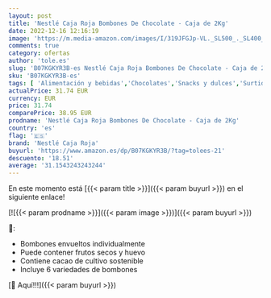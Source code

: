 ```yaml
---
layout: post
title: 'Nestlé Caja Roja Bombones De Chocolate - Caja de 2Kg'
date: 2022-12-16 12:16:19
image: 'https://m.media-amazon.com/images/I/319JFGJp-VL._SL500_._SL400_.jpg'
comments: true
category: ofertas
author: 'tole.es'
slug: 'B07KGKYR3B-es Nestlé Caja Roja Bombones De Chocolate - Caja de 2Kg'
sku: 'B07KGKYR3B-es'
tags: [ 'Alimentación y bebidas','Chocolates','Snacks y dulces','Surtidos de chocolates','bombones','nestlé caja roja','🇪🇸', ]
actualPrice: 31.74 EUR
currency: EUR
price: 31.74
comparePrice: 38.95 EUR
prodname: 'Nestlé Caja Roja Bombones De Chocolate - Caja de 2Kg'
country: 'es'
flag: '🇪🇸'
brand: 'Nestlé Caja Roja'
buyurl: 'https://www.amazon.es/dp/B07KGKYR3B/?tag=tolees-21'
descuento: '18.51'
average: '31.1543243243244'
---
```


En este momento está [{{< param title >}}]({{< param buyurl >}}) en el siguiente enlace!

[![{{< param prodname >}}]({{< param image >}})]({{< param buyurl >}})

🔎:

- Bombones envueltos individualmente
- Puede contener frutos secos y huevo
- Contiene cacao de cultivo sostenible
- Incluye 6 variedades de bombones

[🛒 Aquí!!!]({{< param buyurl >}})
